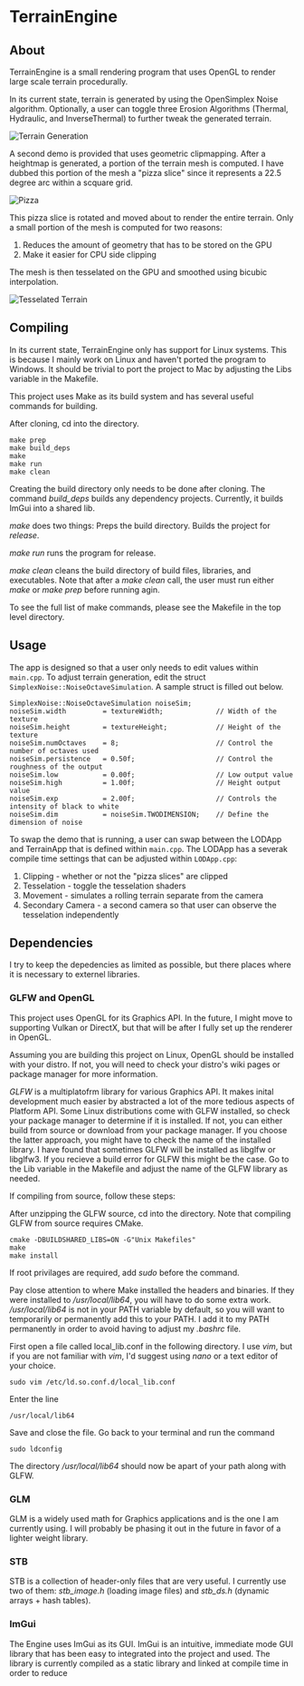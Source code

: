# TerrainEngine

## About

TerrainEngine is a small rendering program that uses OpenGL to render large scale terrain procedurally. 

In its current state, terrain is generated by using the OpenSimplex Noise algorithm. Optionally, a user can toggle three Erosion Algorithms (Thermal, Hydraulic, and InverseThermal) to further tweak the generated terrain.

![Terrain Generation](https://github.com/dustinrhollar/portfolio/blob/main/LODTerrain/showcase/gen_terrain.png)

A second demo is provided that uses geometric clipmapping. After a heightmap is generated, a portion of the terrain mesh is computed. I have dubbed this portion of the mesh a "pizza slice" since it represents a 22.5 degree arc within a scquare grid.

![Pizza](https://github.com/dustinrhollar/portfolio/blob/main/LODTerrain/showcase/pizza_slice.png)

This pizza slice is rotated and moved about to render the entire terrain. Only a small portion of the mesh is computed for two reasons:
1. Reduces the amount of geometry that has to be stored on the GPU
2. Make it easier for CPU side clipping

The mesh is then tesselated on the GPU and smoothed using bicubic interpolation.

![Tesselated Terrain](https://github.com/dustinrhollar/portfolio/blob/main/LODTerrain/showcase/tesselation.PNG)

## Compiling

In its current state, TerrainEngine only has support for Linux systems. This is because I mainly work on Linux and haven't ported the program to Windows. It should be trivial to port the project to Mac by adjusting the Libs variable in the Makefile.

This project uses Make as its build system and has several useful commands for building.

After cloning, cd into the directory.

```
make prep
make build_deps
make
make run
make clean
```

Creating the build directory only needs to be done after cloning. The command *build_deps* builds any dependency projects. Currently, it builds ImGui into a shared lib. 

*make* does two things: Preps the build directory. Builds the project for *release*. 

*make run* runs the program for release.

*make clean* cleans the build directory of build files, libraries, and executables. Note that after a *make clean* call, the user must run either *make* or *make prep* before running agin.

To see the full list of make commands, please see the Makefile in the top level directory.

## Usage

The app is designed so that a user only needs to edit values within `main.cpp`. To adjust terrain generation, edit the struct `SimplexNoise::NoiseOctaveSimulation`. A sample struct is filled out below.
```
SimplexNoise::NoiseOctaveSimulation noiseSim;
noiseSim.width         = textureWidth;             // Width of the texture
noiseSim.height        = textureHeight;            // Height of the texture
noiseSim.numOctaves    = 8;                        // Control the number of octaves used
noiseSim.persistence   = 0.50f;                    // Control the roughness of the output
noiseSim.low           = 0.00f;                    // Low output value
noiseSim.high          = 1.00f;                    // Height output value
noiseSim.exp           = 2.00f;                    // Controls the intensity of black to white
noiseSim.dim           = noiseSim.TWODIMENSION;    // Define the dimension of noise
```

To swap the demo that is running, a user can swap between the LODApp and TerrainApp that is defined within `main.cpp`. The LODApp has a severak compile time settings that can be adjusted within `LODApp.cpp`:
1. Clipping         - whether or not the "pizza slices" are clipped
2. Tesselation      - toggle the tesselation shaders
3. Movement         - simulates a rolling terrain separate from the camera
4. Secondary Camera - a second camera so that user can observe the tesselation independently


## Dependencies

I try to keep the depedencies as limited as possible, but there places where it is necessary to externel libraries.

### GLFW and OpenGL

This project uses OpenGL for its Graphics API. In the future, I might move to supporting Vulkan or DirectX, but that will be after I fully set up the renderer in OpenGL.

Assuming you are building this project on Linux, OpenGL should be installed with your distro. If not, you will need to check your distro's wiki pages or package manager for more information.

*GLFW* is a multiplatofrm library for various Graphics API. It makes inital development much easier by abstracted a lot of the more tedious aspects of Platform API. Some Linux distributions come with GLFW installed, so check your package manager to determine if it is installed. If not, you can either build from source or download from your package manager. If you choose the latter approach, you might have to check the name of the installed library. I have found that sometimes GLFW will be installed as libglfw or libglfw3. If you recieve a build error for GLFW this might be the case. Go to the Lib variable in the Makefile and adjust the name of the GLFW library as needed.

If compiling from source, follow these steps:

After unzipping the GLFW source, cd into the directory. Note that compiling GLFW from source requires CMake.
```
cmake -DBUILDSHARED_LIBS=ON -G"Unix Makefiles"
make
make install
```
If root privilages are required, add *sudo* before the command.

Pay close attention to where Make installed the headers and binaries. If they were installed to */usr/local/lib64*, you will have to do some extra work. */usr/local/lib64* is not in your PATH variable by default, so you will want to temporarily or permanently add this to your PATH. I add it to my PATH permanently in order to avoid having to adjust my *.bashrc* file.

First open a file called local_lib.conf in the following directory. I use *vim*, but if you are not familiar with *vim*, I'd suggest using *nano* or a text editor of your choice.
```
sudo vim /etc/ld.so.conf.d/local_lib.conf
```

Enter the line
```
/usr/local/lib64
```

Save and close the file. Go back to your terminal and run the command
```
sudo ldconfig
```

The directory */usr/local/lib64* should now be apart of your path along with GLFW.

### GLM

GLM is a widely used math for Graphics applications and is the one I am currently using. I will probably be phasing it out in the future in favor of a lighter weight library. 

### STB

STB is a collection of header-only files that are very useful. I currently use two of them: *stb_image.h* (loading image files) and *stb_ds.h* (dynamic arrays + hash tables).

### ImGui
The Engine uses ImGui as its GUI. ImGui is an intuitive, immediate mode GUI library that has been easy to integrated into the project and used. The library is currently compiled as a static library and linked at compile time in order to reduce
